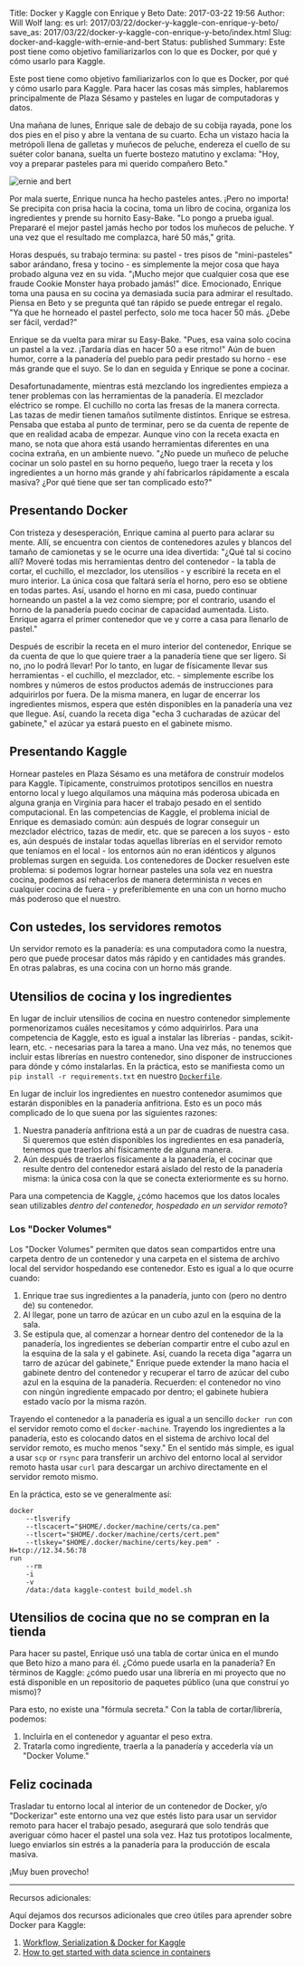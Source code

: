 Title: Docker y Kaggle con Enrique y Beto
Date: 2017-03-22 19:56
Author: Will Wolf
lang: es
url: 2017/03/22/docker-y-kaggle-con-enrique-y-beto/
save_as: 2017/03/22/docker-y-kaggle-con-enrique-y-beto/index.html
Slug: docker-and-kaggle-with-ernie-and-bert
Status: published
Summary: Este post tiene como objetivo familiarizarlos con lo que es Docker, por qué y cómo usarlo para Kaggle.

Este post tiene como objetivo familiarizarlos con lo que es Docker, por qué y cómo usarlo para Kaggle. Para hacer las cosas más simples, hablaremos principalmente de Plaza Sésamo y pasteles en lugar de computadoras y datos.

Una mañana de lunes, Enrique sale de debajo de su cobija rayada, pone los dos pies en el piso y abre la ventana de su cuarto. Echa un vistazo hacia la metrópoli llena de galletas y muñecos de peluche, endereza el cuello de su suéter color banana, suelta un fuerte bostezo matutino y exclama: "Hoy, voy a preparar pasteles para mi querido compañero Beto."

![ernie and bert]({filename}/images/ernie_and_bert.png)

Por mala suerte, Enrique nunca ha hecho pasteles antes. ¡Pero no importa! Se precipita con prisa hacia la cocina, toma un libro de cocina, organiza los ingredientes y prende su hornito Easy-Bake. "Lo pongo a prueba igual. Prepararé el mejor pastel jamás hecho por todos los muñecos de peluche. Y una vez que el resultado me complazca, haré 50 más," grita.

Horas después, su trabajo termina: su pastel - tres pisos de "mini-pasteles" sabor arándano, fresa y tocino - es simplemente la mejor cosa que haya probado alguna vez en su vida. "¡Mucho mejor que cualquier cosa que ese fraude Cookie Monster haya probado jamás!" dice. Emocionado, Enrique toma una pausa en su cocina ya demasiada sucia para admirar el resultado. Piensa en Beto y se pregunta qué tan rápido se puede entregar el regalo. "Ya que he horneado el pastel perfecto, solo me toca hacer 50 más. ¿Debe ser fácil, verdad?"

Enrique se da vuelta para mirar su Easy-Bake. "Pues, esa vaina solo cocina un pastel a la vez. ¡Tardaría días en hacer 50 a ese ritmo!" Aún de buen humor, corre a la panadería del pueblo para pedir prestado su horno - ese más grande que el suyo. Se lo dan en seguida y Enrique se pone a cocinar.

Desafortunadamente, mientras está mezclando los ingredientes empieza a tener problemas con las herramientas de la panadería. El mezclador eléctrico se rompe. El cuchillo no corta las fresas de la manera correcta. Las tazas de medir tienen tamaños sutilmente distintos. Enrique se estresa. Pensaba que estaba al punto de terminar, pero se da cuenta de repente de que en realidad acaba de empezar. Aunque vino con la receta exacta en mano, se nota que ahora está usando herramientas diferentes en una cocina extraña, en un ambiente nuevo. "¿No puede un muñeco de peluche cocinar un solo pastel en su horno pequeño, luego traer la receta y los ingredientes a un horno más grande y ahí fabricarlos rápidamente a escala masiva? ¿Por qué tiene que ser tan complicado esto?"

## Presentando Docker

Con tristeza y desesperación, Enrique camina al puerto para aclarar su mente. Allí, se encuentra con cientos de contenedores azules y blancos del tamaño de camionetas y se le ocurre una idea divertida: "¿Qué tal si cocino allí? Moveré todas mis herramientas dentro del contenedor - la tabla de cortar, el cuchillo, el mezclador, los utensilios - y escribiré la receta en el muro interior. La única cosa que faltará sería el horno, pero eso se obtiene en todas partes. Así, usando el horno en mi casa, puedo continuar horneando un pastel a la vez como siempre; por el contrario, usando el horno de la panadería puedo cocinar de capacidad aumentada. Listo. Enrique agarra el primer contenedor que ve y corre a casa para llenarlo de pastel."

Después de escribir la receta en el muro interior del contenedor, Enrique se da cuenta de que lo que quiere traer a la panadería tiene que ser ligero. Si no, ¡no lo podrá llevar! Por lo tanto, en lugar de físicamente llevar sus herramientas - el cuchillo, el mezclador, etc. - simplemente escribe los nombres y números de estos productos además de instrucciones para adquirirlos por fuera. De la misma manera, en lugar de encerrar los ingredientes mismos, espera que estén disponibles en la panadería una vez que llegue. Así, cuando la receta diga "echa 3 cucharadas de azúcar del gabinete," el azúcar ya estará puesto en el gabinete mismo.

## Presentando Kaggle

Hornear pasteles en Plaza Sésamo es una metáfora de construir modelos para Kaggle. Típicamente, construimos prototipos sencillos en nuestra entorno local y luego alquilamos una máquina más poderosa ubicada en alguna granja en Virginia para hacer el trabajo pesado en el sentido computacional. En las competencias de Kaggle, el problema inicial de Enrique es demasiado común: aún después de lograr conseguir un mezclador eléctrico, tazas de medir, etc. que se parecen a los suyos - esto es, aún después de instalar todas aquellas librerías en el servidor remoto que teníamos en el local - los entornos aún no eran idénticos y algunos problemas surgen en seguida. Los contenedores de Docker resuelven este problema: si podemos lograr hornear pasteles una sola vez en nuestra cocina, podemos así rehacerlos de manera determinista *n* veces en cualquier cocina de fuera - y preferiblemente en una con un horno mucho más poderoso que el nuestro.

## Con ustedes, los servidores remotos

Un servidor remoto es la panadería: es una computadora como la nuestra, pero que puede procesar datos más rápido y en cantidades más grandes. En otras palabras, es una cocina con un horno más grande.

## Utensilios de cocina y los ingredientes

En lugar de incluir utensilios de cocina en nuestro contenedor simplemente pormenorizamos cuáles necesitamos y cómo adquirirlos. Para una competencia de Kaggle, esto es igual a instalar las librerías - pandas, scikit-learn, etc. - necesarias para la tarea a mano. Una vez más, no tenemos que incluir estas librerías en nuestro contenedor, sino disponer de instrucciones para dónde y cómo instalarlas. En la práctica, esto se manifiesta como un `pip install -r requirements.txt` en nuestro [`Dockerfile`](https://docs.docker.com/engine/reference/builder/).

En lugar de incluir los ingredientes en nuestro contenedor asumimos que estarán disponibles en la panadería anfitriona. Esto es un poco más complicado de lo que suena por las siguientes razones:

1. Nuestra panadería anfitriona está a un par de cuadras de nuestra casa. Si queremos que estén disponibles los ingredientes en esa panadería, tenemos que traerlos ahí físicamente de alguna manera.
2. Aún después de traerlos físicamente a la panadería, el cocinar que resulte dentro del contenedor estará aislado del resto de la panadería misma: la única cosa con la que se conecta exteriormente es su horno.

Para una competencia de Kaggle, ¿cómo hacemos que los datos locales sean utilizables *dentro del contenedor, hospedado en un servidor remoto*?

### Los "Docker Volumes"

Los "Docker Volumes" permiten que datos sean compartidos entre una carpeta dentro de un contenedor y una carpeta en el sistema de archivo local del servidor hospedando ese contenedor. Esto es igual a lo que ocurre cuando:

1. Enrique trae sus ingredientes a la panadería, junto con (pero no dentro de) su contenedor.
2. Al llegar, pone un tarro de azúcar en un cubo azul en la esquina de la sala.
3. Se estipula que, al comenzar a hornear dentro del contenedor de la la panadería, los ingredientes se deberían compartir entre el cubo azul en la esquina de la sala y el gabinete. Así, cuando la receta diga "agarra un tarro de azúcar del gabinete," Enrique puede extender la mano hacia el gabinete dentro del contenedor y recuperar el tarro de azúcar del cubo azul en la esquina de la panadería. Recuerden: el contenedor no vino con ningún ingrediente empacado por dentro; el gabinete hubiera estado vacío por la misma razón.

Trayendo el contenedor a la panadería es igual a un sencillo `docker run` con el servidor remoto como el `docker-machine`. Trayendo los ingredientes a la panadería, esto es colocando datos en el sistema de archivo local del servidor remoto, es mucho menos "sexy." En el sentido más simple, es igual a usar `scp` or `rsync` para transferir un archivo del entorno local al servidor remoto hasta usar `curl` para descargar un archivo directamente en el servidor remoto mismo.

En la práctica, esto se ve generalmente así:

```
docker
    --tlsverify
    --tlscacert="$HOME/.docker/machine/certs/ca.pem"
    --tlscert="$HOME/.docker/machine/certs/cert.pem"
    --tlskey="$HOME/.docker/machine/certs/key.pem" -H=tcp://12.34.56:78
run
    --rm
    -i
    -v
    /data:/data kaggle-contest build_model.sh
```

## Utensilios de cocina que no se compran en la tienda

Para hacer su pastel, Enrique usó una tabla de cortar única en el mundo que Beto hizo a mano para él. ¿Cómo puede usarla en la panadería? En términos de Kaggle: ¿cómo puedo usar una librería en mi proyecto que no está disponible en un repositorio de paquetes público (una que construí yo mismo)?

Para esto, no existe una "fórmula secreta." Con la tabla de cortar/librería, podemos:

1. Incluirla en el contenedor y aguantar el peso extra.
2. Tratarla como ingrediente, traerla a la panadería y accederla vía un "Docker Volume."

## Feliz cocinada

Trasladar tu entorno local al interior de un contenedor de Docker, y/o "Dockerizar" este entorno una vez que estés listo para usar un servidor remoto para hacer el trabajo pesado, asegurará que solo tendrás que averiguar cómo hacer el pastel una sola vez. Haz tus prototipos localmente, luego enviarlos sin estrés a la panadería para la producción de escala masiva.

¡Muy buen provecho!

---
Recursos adicionales:

Aquí dejamos dos recursos adicionales que creo útiles para aprender
sobre Docker para Kaggle:

1.  [Workflow, Serialization & Docker for Kaggle](https://speakerdeck.com/smly/workflow-serialization-and-docker-for-kaggle)
2.  [How to get started with data science in containers](http://blog.kaggle.com/2016/02/05/how-to-get-started-with-data-science-in-containers/)
